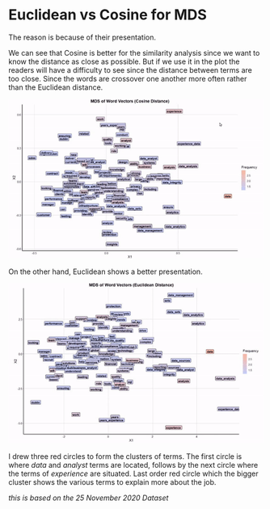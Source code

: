 # Euclidean vs Cosine for MDS

The reason is because of their presentation. 

We can see that Cosine is better for the similarity analysis since we want to know the distance as close as possible. But if we use it in the plot the readers will have a difficulty to see since the distance between terms are too close. Since the words are crossover one another more often rather than the Euclidean distance. 

![](./image/cos.gif)

On the other hand, Euclidean shows a better presentation.

![](./image/euc.gif)

I drew three red circles to form the clusters of terms. The first circle is where *data* and *analyst* terms are located, follows by the next circle where the terms of *experience* are situated. Last order red circle which the bigger cluster shows the various terms to explain more about the job. 

*this is based on the 25 November 2020 Dataset*



